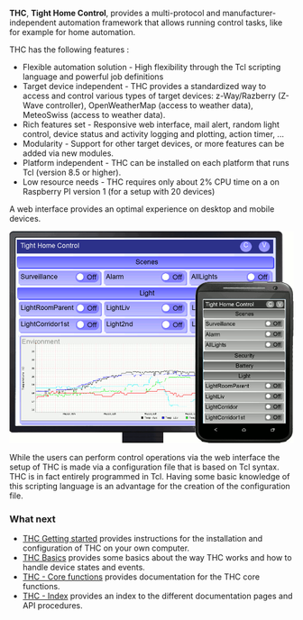 **THC**, **Tight Home Control**, provides a multi-protocol and manufacturer-independent automation framework that allows running control tasks, like for example for home automation.

THC has the following features :

* Flexible automation solution - High flexibility through the Tcl scripting language and powerful job definitions
* Target device independent - THC provides a standardized way to access and control various types of target devices: z-Way/Razberry (Z-Wave controller), OpenWeatherMap (access to weather data), MeteoSwiss (access to weather data).
* Rich features set - Responsive web interface, mail alert, random light control, device status and activity logging and plotting, action timer, ...
* Modularity - Support for other target devices, or more features can be added via new modules.
* Platform independent - THC can be installed on each platform that runs Tcl (version 8.5 or higher).
* Low resource needs - THC requires only about 2% CPU time on a on Raspberry PI version 1 (for a setup with 20 devices)

A web interface provides an optimal experience on desktop and mobile devices.

![THC web interface](https://github.com/Drolla/thc/blob/master/developper/doc/thc_Web.gif)

While the users can perform control operations via the web interface the setup of THC is made via a configuration file that is based on Tcl syntax.  THC is in fact entirely programmed in Tcl.  Having some basic knowledge of this scripting language is an advantage for the creation of the configuration file.

### What next

* [THC Getting started](https://github.com/Drolla/thc/wiki/THC-Getting-started) provides instructions for the installation and configuration of THC on your own computer.
* [THC Basics](https://github.com/Drolla/thc/wiki/THC-Basics) provides some basics about the way THC works and how to handle device states and events.
* [THC - Core functions](https://github.com/Drolla/thc/wiki/THC-Core-functions) provides documentation for the THC core functions.
* [THC - Index](https://github.com/Drolla/thc/wiki/THC-Index) provides an index to the different documentation pages and API procedures.
 
